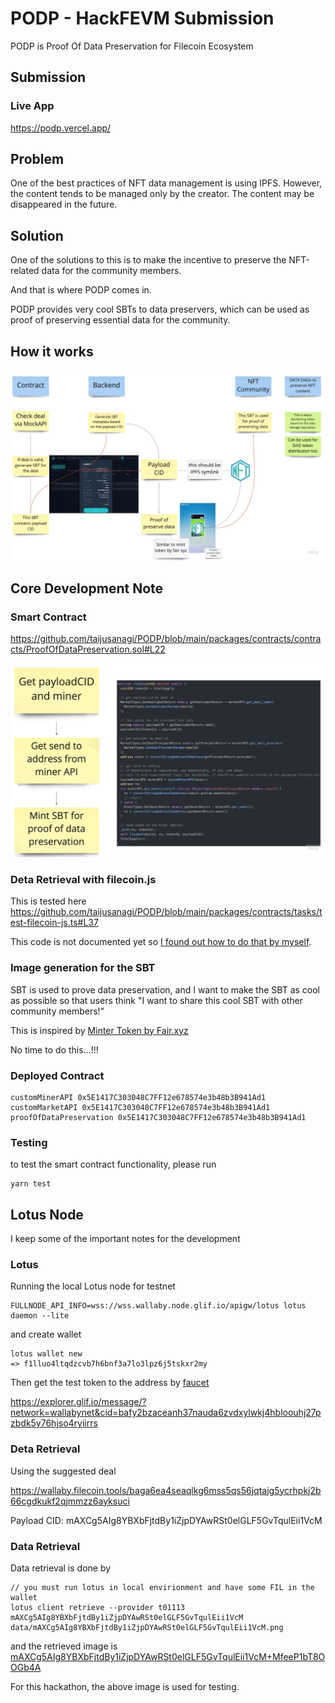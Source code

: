 # PODP - HackFEVM Submission

PODP is Proof Of Data Preservation for Filecoin Ecosystem

## Submission

### Live App

https://podp.vercel.app/

## Problem

One of the best practices of NFT data management is using IPFS. However, the content tends to be managed only by the creator. The content may be disappeared in the future.

## Solution

One of the solutions to this is to make the incentive to preserve the NFT-related data for the community members.

And that is where PODP comes in.

PODP provides very cool SBTs to data preservers, which can be used as proof of preserving essential data for the community.

## How it works

![how-it-works](./docs/how-it-works.png)

## Core Development Note

### Smart Contract

https://github.com/taijusanagi/PODP/blob/main/packages/contracts/contracts/ProofOfDataPreservation.sol#L22

![contract-logic-flow](./docs/contract-logic-flow.png)

### Deta Retrieval with filecoin.js

This is tested here
https://github.com/taijusanagi/PODP/blob/main/packages/contracts/tasks/test-filecoin-js.ts#L37

This code is not documented yet so [I found out how to do that by myself](https://discord.com/channels/554623348622098432/822657841420435486/1043764320175149096).

### Image generation for the SBT

SBT is used to prove data preservation, and I want to make the SBT as cool as possible so that users think "I want to share this cool SBT with other community members!"

This is inspired by [Minter Token by Fair.xyz](https://minter.fair.xyz/)

No time to do this...!!!

### Deployed Contract

```
customMinerAPI 0x5E1417C303048C7FF12e678574e3b48b3B941Ad1
customMarketAPI 0x5E1417C303048C7FF12e678574e3b48b3B941Ad1
proofOfDataPreservation 0x5E1417C303048C7FF12e678574e3b48b3B941Ad1
```

### Testing

to test the smart contract functionality, please run

```
yarn test
```

## Lotus Node

I keep some of the important notes for the development

### Lotus

Running the local Lotus node for testnet

```
FULLNODE_API_INFO=wss://wss.wallaby.node.glif.io/apigw/lotus lotus daemon --lite
```

and create wallet

```
lotus wallet new
=> f1lluo4ltqdzcvb7h6bnf3a7lo3lpz6j5tskxr2my
```

Then get the test token to the address by [faucet](https://wallaby.network/#faucet)

https://explorer.glif.io/message/?network=wallabynet&cid=bafy2bzaceanh37nauda6zvdxylwkj4hbloouhj27pzbdk5y76hjso4ryiirrs

### Deta Retrieval

Using the suggested deal

https://wallaby.filecoin.tools/baga6ea4seaqlkg6mss5qs56jqtajg5ycrhpkj2b66cgdkukf2qjmmzz6ayksuci

Payload CID: mAXCg5AIg8YBXbFjtdBy1iZjpDYAwRSt0elGLF5GvTqulEii1VcM

### Data Retrieval

Data retrieval is done by

```
// you must run lotus in local envirionment and have some FIL in the wallet
lotus client retrieve --provider t01113 mAXCg5AIg8YBXbFjtdBy1iZjpDYAwRSt0elGLF5GvTqulEii1VcM data/mAXCg5AIg8YBXbFjtdBy1iZjpDYAwRSt0elGLF5GvTqulEii1VcM.png
```

and the retrieved image is [mAXCg5AIg8YBXbFjtdBy1iZjpDYAwRSt0elGLF5GvTqulEii1VcM+MfeeP1bT8OOGb4A](./data/mAXCg5AIg8YBXbFjtdBy1iZjpDYAwRSt0elGLF5GvTqulEii1VcM.png)

For this hackathon, the above image is used for testing.
